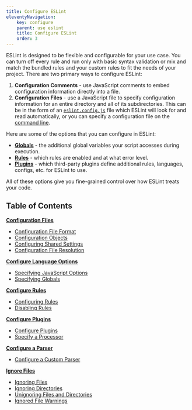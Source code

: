 ```yaml
---
title: Configure ESLint
eleventyNavigation:
    key: configure
    parent: use eslint
    title: Configure ESLint
    order: 3
---
```


ESLint is designed to be flexible and configurable for your use case. You can turn off every rule and run only with basic syntax validation or mix and match the bundled rules and your custom rules to fit the needs of your project. There are two primary ways to configure ESLint:

1. **Configuration Comments** - use JavaScript comments to embed configuration information directly into a file.
2. **Configuration Files** - use a JavaScript file to specify configuration information for an entire directory and all of its subdirectories. This can be in the form of an [`eslint.config.js`](./configuration-files) file which ESLint will look for and read automatically, or you can specify a configuration file on the [command line](../command-line-interface).

Here are some of the options that you can configure in ESLint:

-   [**Globals**](./language-options#specifying-globals) - the additional global variables your script accesses during execution.
-   [**Rules**](rules) - which rules are enabled and at what error level.
-   [**Plugins**](plugins) - which third-party plugins define additional rules, languages, configs, etc. for ESLint to use.

All of these options give you fine-grained control over how ESLint treats your code.

## Table of Contents

[**Configuration Files**](configuration-files)

-   [Configuration File Format](./configuration-files#configuration-file)
-   [Configuration Objects](./configuration-files#configuration-objects)
-   [Configuring Shared Settings](./configuration-files#configuring-shared-settings)
-   [Configuration File Resolution](./configuration-files#configuration-file-resolution)

[**Configure Language Options**](language-options)

-   [Specifying JavaScript Options](./language-options#specifying-javascript-options)
-   [Specifying Globals](./language-options#specifying-globals)

[**Configure Rules**](rules)

-   [Configuring Rules](./rules)
-   [Disabling Rules](./rules#disabling-rules)

[**Configure Plugins**](plugins)

-   [Configure Plugins](./plugins#configure-plugins)
-   [Specify a Processor](./plugins#specify-a-processor)

[**Configure a Parser**](./parser)

-   [Configure a Custom Parser](./parser#configure-a-custom-parser)

[**Ignore Files**](ignore)

-   [Ignoring Files](./ignore#ignoring-files)
-   [Ignoring Directories](./ignore#ignoring-directories)
-   [Unignoring Files and Directories](./ignore#unignoring-files-and-directories)
-   [Ignored File Warnings](./ignore#ignored-file-warnings)
